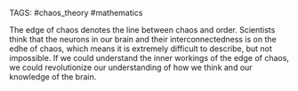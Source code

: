 TAGS: #chaos_theory #mathematics 

The edge of chaos denotes the line between chaos and order. Scientists think that the neurons in our brain and their interconnectedness is on the edhe of chaos, which means it is extremely difficult  to describe, but not impossible. If we could understand the inner workings of the edge of chaos, we could revolutionize our understanding of how we think and our knowledge of the brain. 
